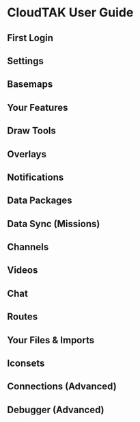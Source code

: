# CloudTAK User Guide

## First Login

## Settings

## Basemaps

## Your Features

## Draw Tools

## Overlays

## Notifications

## Data Packages

## Data Sync (Missions)

## Channels

## Videos

## Chat

## Routes

## Your Files & Imports

## Iconsets

## Connections (Advanced)

## Debugger (Advanced)

